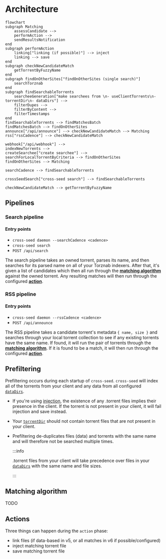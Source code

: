 # Architecture

```mermaid
flowchart
subgraph Matching
    assessCandidate -->
    performAction -->
    sendResultsNotification
end
subgraph performAction
    linking["linking (if possible)"] --> inject
    linking --> save
end
subgraph checkNewCandidateMatch
    getTorrentByFuzzyName
end
subgraph findOnOtherSites["findOnOtherSites (single search)"]
    searchTorznab
end
subgraph findSearchableTorrents
    searcheeGeneration["make searchees from \n- useClientTorrents\n- torrentDir\n- dataDirs"] -->
    filterDupes -->
    filterByContent -->
    filterTimestamps
end
findSearchableTorrents --> findMatchesBatch
findMatchesBatch --> findOnOtherSites
announce["/api/announce"] --> checkNewCandidateMatch --> Matching
rss["rssCadence"] --> checkNewCandidateMatch

webhook["/api/webhook"] -->
indexNewTorrents -->
createSearchee["create searchee"] -->
searchForLocalTorrentByCriteria --> findOnOtherSites
findOnOtherSites --> Matching

searchCadence --> findSearchableTorrents

crossSeedSearch["cross-seed search"] --> findSearchableTorrents

checkNewCandidateMatch --> getTorrentByFuzzyName
```

## Pipelines

### Search pipeline

#### Entry points

- `cross-seed daemon --searchCadence <cadence>`
- `cross-seed search`
- `POST /api/search`

The search pipeline takes an owned torrent, parses its name, and then searches
for its parsed name on all of your Torznab indexers. After that, it's given a
list of candidates which then all run through the
[**matching algorithm**](#matching-algorithm) against the owned torrent. Any
resulting matches will then run through the configured [**action**](#actions).

### RSS pipeline

#### Entry points

- `cross-seed daemon --rssCadence <cadence>`
- `POST /api/announce`

The RSS pipeline takes a candidate torrent's metadata `{ name, size }` and
searches through your local torrent collection to see if any existing torrents
have the same name. If found, it will run the pair of torrents through the
[**matching algorithm**](#matching-algorithm). If it is found to be a match, it
will then run through the configured [**action**](#actions).

## Prefiltering

Prefiltering occurs during each startup of `cross-seed`. `cross-seed` will index
all of the torrents from your client and any data from all configured
[`dataDirs`](../basics/options.md#datadirs).

- If you're using [injection](../tutorials/injection.md), the existence of any
  .torrent files implies their presence in the client. If the torrent is not
  present in your client, it will fail injection and save instead.

- Your [`torrentDir`](../basics/options.md#torrentdir) should not contain
  torrent files that are not present in your client.

- Prefiltering de-duplicates files (data) and torrents with the same name and
  will therefore not be searched multiple times.

  :::info

  .torrent files from your client will take precedence over files in your
  [`dataDirs`](../basics/options.md#datadirs) with the same name and file sizes.

  :::

## Matching algorithm

TODO

## Actions

Three things can happen during the `action` phase:

- link files (if data-based in v5, or all matches in v6 if possible/configured)
- inject matching torrent file
- save matching torrent file
